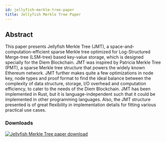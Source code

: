 ```yaml
---
id: jellyfish-merkle-tree-paper
title: Jellyfish Merkle Tree Paper
---
```


## Abstract

This paper presents Jellyfish Merkle Tree (JMT), a space-and-computation-efficient sparse Merkle tree optimized for Log-Structured Merge-tree (LSM-tree) based key-value storage, which is designed specially for the Diem Blockchain. JMT was inspired by Patricia Merkle Tree (PMT), a sparse Merkle tree structure that powers the widely known Ethereum network. JMT further makes quite a few optimizations in node key, node types and proof format to find the ideal balance between the complexity of data structure, storage, I/O overhead and computation efficiency, to cater to the needs of the Diem Blockchain. JMT has been implemented in Rust, but it is language-independent such that it could be implemented in other programming languages. Also, the JMT structure presented is of great flexibility in implementation details for fitting various practical use cases.

### Downloads

<p>
  <a href="/papers/jellyfish-merkle-tree/2021-01-14.pdf" target="_blank">
    <img className="deep-dive-image" src="/img/docs/jellyfish-merkle-tree-pdf.png" alt="Jellyfish Merkle Tree paper download" />
  </a>
</p>
